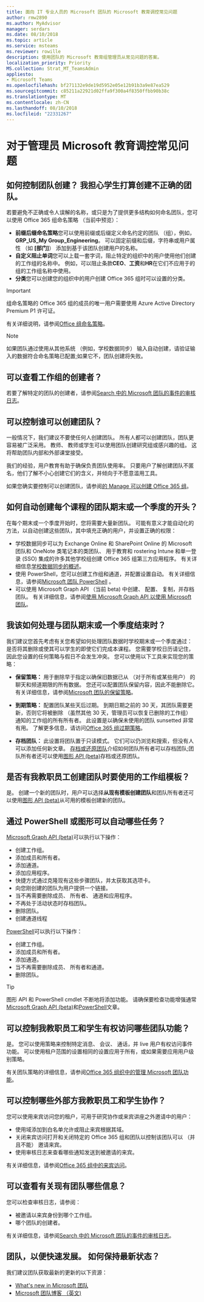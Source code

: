 ```yaml
---
title: 面向 IT 专业人员的 Microsoft 团队的 Microsoft 教育调控常见问题
author: rmw2890
ms.author: MyAdvisor
manager: serdars
ms.date: 08/10/2018
ms.topic: article
ms.service: msteams
ms.reviewer: rowille
description: 使用团队的 Microsoft 教育组管理员从常见问题的答案。
localization_priority: Priority
MS.collection: Strat_MT_TeamsAdmin
appliesto:
- Microsoft Teams
ms.openlocfilehash: bf271132e9de19d5952e05e12b91b3a9e87ea529
ms.sourcegitcommit: c85211a22921d02ffa9f300a4f8350ffbb90b38c
ms.translationtype: MT
ms.contentlocale: zh-CN
ms.lasthandoff: 08/10/2018
ms.locfileid: "22331267"
---
```

# <a name="microsoft-education-governance-faq-for-admins"></a>对于管理员 Microsoft 教育调控常见问题

## <a name="how-do-i-control-team-creation-im-worried-students-are-going-to-create-inappropriate-teams"></a>如何控制团队创建？ 我担心学生打算创建不正确的团队。

若要避免不正确或令人误解的名称，或只是为了提供更多结构如何命名团队，您可以使用 Office 365 组命名策略 （当前中预览）：

-   **前缀后缀命名策略**您可以使用前缀或后缀定义命名约定的团队 （组），例如， **GRP_US_My Group_Engineering**。 可以固定前缀和后缀，字符串或用户属性 （如 **[部门]**） 添加到基于该团队创建用户的名称。
-   **自定义阻止单词**您可以上载一套字词，阻止特定的组织中的用户使用他们创建的工作组的名称中。 例如，可以阻止条款**CEO**、**工资**和**HR**在它们不应用于的组的工作组名称中使用。
-   **分类**您可以创建您的组织中的用户创建 Office 365 组时可以设置的分类。 

> [!IMPORTANT]
> 组命名策略的 Office 365 组的成员的唯一用户需要使用 Azure Active Directory Premium P1 许可证。

有关详细说明，请参阅[Office 组命名策略](https://support.office.com/article/office-365-groups-naming-policy-6ceca4d3-cad1-4532-9f0f-d469dfbbb552)。

> [!Note]
> 如果团队通过使用从其他系统 （例如，学校数据同步） 输入自动创建，请验证输入的数据符合命名策略已配置;如果它不，团队创建将失败。

## <a name="can-i-see-who-created-a-team"></a>可以查看工作组的创建者？

若要了解特定的团队的创建者，请参阅[Search 中的 Microsoft 团队的事件的审核日志](audit-log-events.md)。

## <a name="can-i-control-who-can-create-teams"></a>可以控制谁可以创建团队？

一般情况下，我们建议不要使任何人创建团队。 所有人都可以创建团队，团队更容易被广泛采用。 教师、 教师或学生可以使用团队创建研究组或感兴趣的组。 这将帮助团队内部和外部课堂接受。

我们的经验，用户教育有助于确保负责团队使用率。 只要用户了解创建团队不匿名，他们了解不小心创建它们的含义，并倾向于不愿意滥用工具。

如果您确实要控制可以创建团队，请参阅[的 Manage 可以创建 Office 365 组](https://support.office.com/article/manage-who-can-create-office-365-groups-4c46c8cb-17d0-44b5-9776-005fced8e618)。

## <a name="how-do-i-automatically-create-a-team-for-each-course-at-the-beginning-of-the-semester-or-quarter"></a>如何自动创建每个课程的团队期末或一个季度的开头？

在每个期末或一个季度开始时，您将需要大量新团队。 可能有意义才能自动化的方法，以自动创建这些团队，其中填充正确的用户，并设置正确的权限：

-   学校数据同步可以为 Exchange Online 和 SharePoint Online 的 Microsoft 团队和 OneNote 类笔记本的类团队、 用于教育和 rostering Intune 和单一登录 (SSO) 集成的许多其他学校组创建 Office 365 组第三方应用程序。 有关详细信息[学校数据同步的概述](https://docs.microsoft.com/schooldatasync/overview-of-school-data-sync)。
-   使用 PowerShell，您可以创建工作组和通道，并配置设置自动。 有关详细信息，请参阅[Microsoft 团队 PowerShell](https://docs.microsoft.com/powershell/module/teams/?view=teams-ps) 。
-   可以使用 Microsoft Graph API （当前 beta) 中创建、 配置、 复制，并存档团队。 有关详细信息，请参阅[使用 Microsoft Graph API 以使用 Microsoft 团队](https://developer.microsoft.com/graph/docs/api-reference/beta/resources/teams_api_overview)。

## <a name="how-do-i-deal-with-teams-when-the-semester-or-quarter-ends"></a>我该如何处理与团队期末或一个季度结束时？

我们建议您首先考虑有关您希望如何处理团队数据时学校期末或一个季度通过： 是否将其删除或使其可以学生的即使它们完成本课程。 您需要学校日历请记住，因此您设置的任何策略与假日不会发生冲突。 您可以使用以下工具来实现您的策略：

-   **保留策略：** 用于删除早于指定以确保旧数据已从 （对于所有或某些用户） 的聊天和频道期限的所有数据。 您还可以配置团队保留内容，因此不能删除它。 有关详细信息，请参阅[Microsoft 团队的保留策略](https://techcommunity.microsoft.com/t5/Microsoft-Teams-Blog/Retention-policies-for-Microsoft-Teams/ba-p/178011)。
-   **到期策略：** 配置团队某些天后过期。 到期日期之前的 30 天，其团队需要更新，否则它将被删除 （虽然其他 30 天，管理员可以恢复已删除的工作组） 通知的工作组的所有所有者。 此设置是以确保未使用的团队 sunsetted 非常有用。 了解更多信息，请访问[Office 365 组过期策略](https://support.office.com/article/office-365-group-expiration-policy-8d253fe5-0e09-4b3c-8b5e-f48def064733)。

-   **存档团队：** 此设置将团队置于只读模式。 它们可以仍浏览和搜索，但没有人可以添加任何新文章。 [存档或还原团队](https://support.office.com/article/archive-or-restore-a-team-dc161cfd-b328-440f-974b-5da5bd98b5a7)介绍如何团队所有者可以存档团队;团队所有者还可以使用[图形 API (beta)](https://developer.microsoft.com/graph/docs/api-reference/beta/resources/teams_api_overview)存档或还原团队。
 
## <a name="are-there-team-templates-for-my-faculty-members-to-use-when-creating-a-team"></a>是否有我教职员工创建团队时要使用的工作组模板？

是。 创建一个新的团队时，用户可以选择**从现有模板创建团队**和团队所有者还可以使用[图形 API (beta)](https://developer.microsoft.com/graph/docs/api-reference/beta/resources/teams_api_overview)从可用的模板创建新的团队。

## <a name="what-tasks-can-i-automate-via-powershell-or-graph"></a>通过 PowerShell 或图形可以自动哪些任务？

[Microsoft Graph API (beta)](https://developer.microsoft.com/graph/docs/api-reference/beta/resources/teams_api_overview)可以执行以下操作：

-   创建工作组。
-   添加成员和所有者。
-   添加通道。
-   添加应用程序。
-   快捷方式通过克隆现有这些步骤团队，并太获取其选项卡。
-   向您刚创建的团队为用户提供一个链接。
-   当不再需要删除成员、 所有者、 通道和应用程序。
-   不再处于活动状态时存档团队。 
-   删除团队。
-   创建通道线程

[PowerShell](https://docs.microsoft.com/powershell/module/teams/?view=teams-ps)可以执行以下操作：

-   创建工作组。
-   添加成员和所有者。
-   添加通道。
-   当不再需要删除成员、 所有者和通道。
-   删除团队。

> [!TIP]
> 图形 API 和 PowerShell cmdlet 不断地将添加功能。 请确保要检查功能增强通常[Microsoft Graph API (beta)](https://developer.microsoft.com/graph/docs/api-reference/beta/resources/teams_api_overview)和[PowerShell](https://docs.microsoft.com/powershell/module/teams/?view=teams-ps)文章。  


## <a name="can-i-control-what-teams-features-my-faculty-and-students-have-access-to"></a>可以控制我教职员工和学生有权访问哪些团队功能？

是。 您可以使用策略来控制特定消息、 会议、 通话，并 live 用户有权访问事件功能。 可以使用租户范围的设置相同的设置应用于所有，或如果需要应用用户级别策略。 

有关团队策略的详细信息，请参阅[Office 365 组织中的管理 Microsoft 团队功能](enable-features-office-365.md)。
 
## <a name="can-i-control-what-external-parties-my-faculty-and-students-collaborate-with"></a>可以控制哪些外部方我教职员工和学生协作？

您可以使用来宾访问您的租户，可用于研究协作或来宾讲座之外邀请中的用户：

-   使用域添加到白名单允许或阻止来宾根据其域。
-   关闭来宾访问打开和关闭特定的 Office 365 组和团队以控制该团队可以 （并且不能） 邀请来宾。
-   使用审核日志来查看哪些通知发送到被邀请的来宾。

有关详细信息，请参阅[Office 365 组中的来宾访问](https://support.office.com/article/Guest-access-in-Office-365-Groups-bfc7a840-868f-4fd6-a390-f347bf51aff6#PickTab=Manage)。

## <a name="what-information-can-i-review-about-existing-teams"></a>可以查看有关现有团队哪些信息？

您可以检查审核日志，请参阅：

-   被邀请以来宾身份到哪个工作组。
-   哪个团队的创建者。

有关详细信息，请参阅[Search 中的 Microsoft 团队的事件的审核日志](audit-log-events.md)。

## <a name="teams-evolves-so-quickly-how-can-i-stay-up-to-date"></a>团队，以便快速发展。 如何保持最新状态？

我们建议团队获取最新的更新的以下资源：

-   [What's new in Microsoft 团队](https://support.office.com/article/What-s-new-in-Microsoft-Teams-d7092a6d-c896-424c-b362-a472d5f105de)
-   [Microsoft 团队博客 （英文)](https://techcommunity.microsoft.com/t5/Microsoft-Teams-Blog/bg-p/MicrosoftTeamsBlog)
